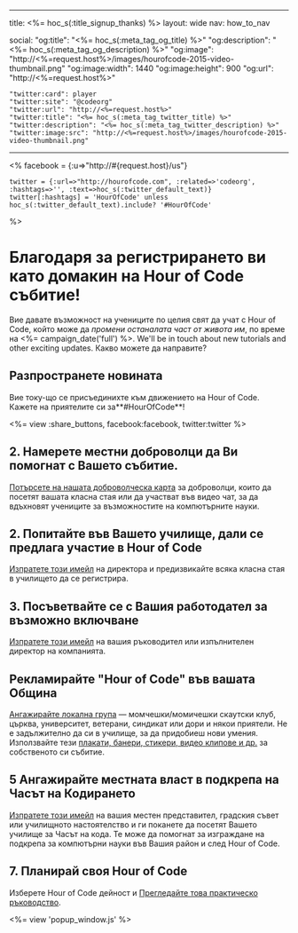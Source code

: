 ---
  title: <%= hoc_s(:title_signup_thanks) %>
  layout: wide
  nav: how_to_nav

  social:
    "og:title": "<%= hoc_s(:meta_tag_og_title) %>"
    "og:description": "<%= hoc_s(:meta_tag_og_description) %>"
    "og:image": "http://<%=request.host%>/images/hourofcode-2015-video-thumbnail.png"
    "og:image:width": 1440
    "og:image:height": 900
    "og:url": "http://<%=request.host%>"

    "twitter:card": player
    "twitter:site": "@codeorg"
    "twitter:url": "http://<%=request.host%>"
    "twitter:title": "<%= hoc_s(:meta_tag_twitter_title) %>"
    "twitter:description": "<%= hoc_s(:meta_tag_twitter_description) %>"
    "twitter:image:src": "http://<%=request.host%>/images/hourofcode-2015-video-thumbnail.png"
  ---

<%
    facebook = {:u=>"http://#{request.host}/us"}

    twitter = {:url=>"http://hourofcode.com", :related=>'codeorg', :hashtags=>'', :text=>hoc_s(:twitter_default_text)}
    twitter[:hashtags] = 'HourOfCode' unless hoc_s(:twitter_default_text).include? '#HourOfCode'
%>

# Благодаря за регистрирането ви като домакин на Hour of Code събитие!

Вие давате възможност на учениците по целия свят да учат с Hour of Code, който може да *промени останалата част от живота им*, по време на <%= campaign_date('full') %>. We'll be in touch about new tutorials and other exciting updates. Какво можете да направите?

## Разпространете новината

Вие току-що се присъединихте към движението на Hour of Code. Кажете на приятелите си за**#HourOfCode**!

<%= view :share_buttons, facebook:facebook, twitter:twitter %>

## 2. Намерете местни доброволци да Ви помогнат с Вашето събитие.

[Потърсете на нашата доброволческа карта](<%= resolve_url('https://code.org/volunteer/local') %>) за доброволци, които да посетят вашата класна стая или да участват във видео чат, за да вдъхновят учениците за възможностите на компютърните науки.

## 2. Попитайте във Вашето училище, дали се предлага участие в Hour of Code

[ Изпратете този имейл](<%= resolve_url('/promote/resources#sample-emails') %>) на директора и предизвикайте всяка класна стая в училището да се регистрира.

## 3. Посъветвайте се с Вашия работодател за възможно включване

[ Изпратете този имейл](<%= resolve_url('/promote/resources#sample-emails') %>) на вашия ръководител или изпълнителен директор на компанията.

## Рекламирайте "Hour of Code" във вашата Община

[ Ангажирайте локална група](<%= resolve_url('/promote/resources#sample-emails') %>) — момчешки/момичешки скаутски клуб, църква, университет, ветерани, синдикат или дори и някои приятели. Не е задължително да си в училище, за да придобиеш нови умения. Използвайте тези [ плакати, банери, стикери, видео клипове и др.](<%= resolve_url('/promote/resources') %>) за собственото си събитие.

## 5 Ангажирайте местната власт в подкрепа на Часът на Кодирането

[ Изпратете този имейл](<%= resolve_url('/promote/resources#sample-emails') %>) на вашия местен представител, градския съвет или училищното настоятелство и ги поканете да посетят Вашето училище за Часът на кода. Те може да помогнат за изграждане на подкрепа за компютърни науки във Вашия район и след Hour of Code.

## 7. Планиpай своя Hour of Code

Изберете Hour of Code дейност и [ Прегледайте това практическо ръководство](<%= resolve_url('/how-to') %>).

<%= view 'popup_window.js' %>
